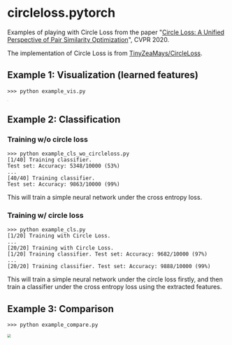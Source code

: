 # circleloss.pytorch
Examples of playing with Circle Loss from the paper "[Circle Loss: A Unified Perspective of Pair Similarity Optimization](https://arxiv.org/abs/2002.10857)", CVPR 2020.

The implementation of Circle Loss is from [TinyZeaMays/CircleLoss](https://github.com/TinyZeaMays/CircleLoss).

## Example 1: Visualization (learned features)
```
>>> python example_vis.py
```
<img src="https://github.com/zhjohnchan/circleloss.pytorch/blob/master/figures/tsne.png" style="zoom:10%" />

## Example 2: Classification
### Training w/o circle loss
```
>>> python example_cls_wo_circleloss.py
[1/40] Training classifier.
Test set: Accuracy: 5348/10000 (53%)
...
[40/40] Training classifier.
Test set: Accuracy: 9863/10000 (99%)
```
This will train a simple neural network under the cross entropy loss.
### Training w/ circle loss
```
>>> python example_cls.py
[1/20] Training with Circle Loss.
...
[20/20] Training with Circle Loss.
[1/20] Training classifier. Test set: Accuracy: 9682/10000 (97%)
...
[20/20] Training classifier. Test set: Accuracy: 9888/10000 (99%)
```
This will train a simple neural network under the circle loss firstly, and then train a classifier under the cross entropy loss using the extracted features.

## Example 3: Comparison
```
>>> python example_compare.py
```

<img src="https://github.com/zhjohnchan/circleloss.pytorch/blob/master/figures/compare.png" style="zoom:50%" />
